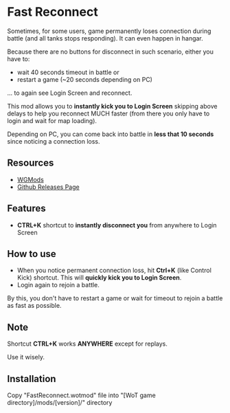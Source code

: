# Fast Reconnect

Sometimes, for some users, game permanently loses connection during
battle (and all tanks stops responding). It can even happen in hangar.

Because there are no buttons for disconnect in such scenario, either
you have to:

- wait 40 seconds timeout in battle or
- restart a game (~20 seconds depending on PC)

... to again see Login Screen and reconnect.

This mod allows you to **instantly kick you to Login Screen** skipping
above delays to help you reconnect MUCH faster (from there you
only have to login and wait for map loading).

Depending on PC, you can come back into battle in
**less that 10 seconds** since noticing a connection loss.

## Resources

- [WGMods](https://wgmods.net/5473/)
- [Github Releases Page](https://github.com/Pruszko/FastReconnect/releases)

## Features

- **CTRL+K** shortcut to **instantly disconnect you** from anywhere to Login Screen

## How to use

- When you notice permanent connection loss, hit **Ctrl+K** (like
  Control Kick) shortcut. This will **quickly kick you to Login Screen**.
- Login again to rejoin a battle.

By this, you don't have to restart a game or wait for timeout
to rejoin a battle as fast as possible.

## Note

Shortcut **CTRL+K** works **ANYWHERE** except for replays.

Use it wisely.

## Installation

Copy "FastReconnect.wotmod" file into
"[WoT game directory]/mods/[version]/" directory